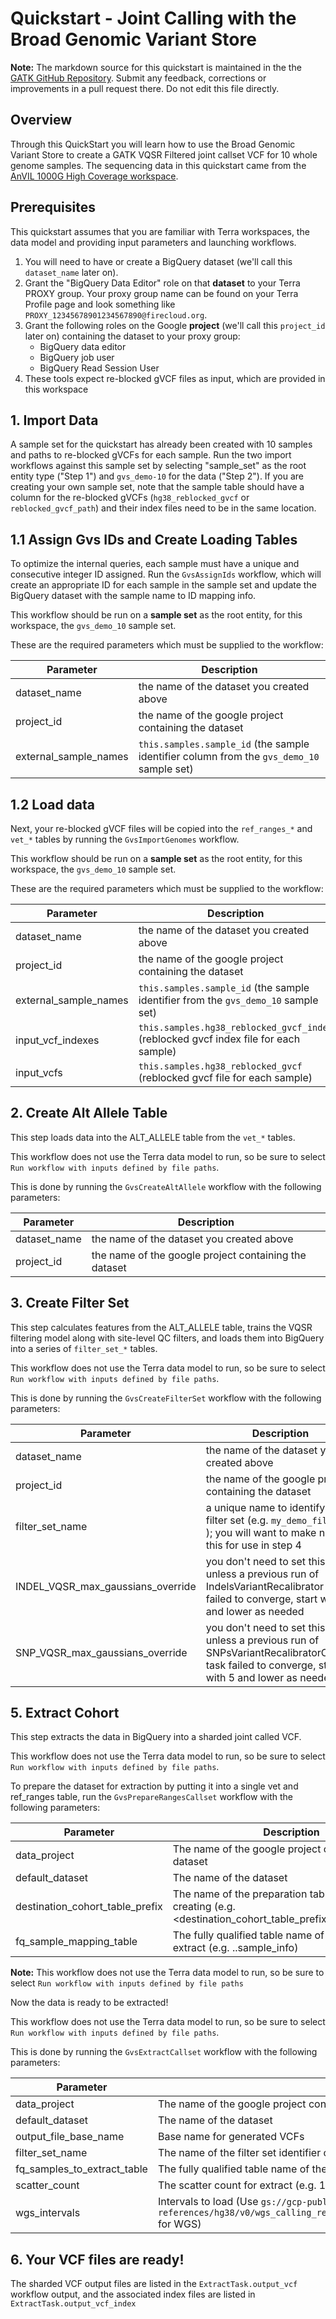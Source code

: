 # Quickstart - Joint Calling with the Broad Genomic Variant Store 

**Note:** The markdown source for this quickstart is maintained in the the  [GATK GitHub Repository](https://github.com/broadinstitute/gatk/blob/ah_var_store/scripts/variantstore/TERRA_QUICKSTART.md). Submit any feedback, corrections or improvements in a pull request there.  Do not edit this file directly.

## Overview
Through this QuickStart you will learn how to use the Broad Genomic Variant Store to create a GATK VQSR Filtered joint callset VCF for 10 whole genome samples. The sequencing data in this quickstart came from the [AnVIL 1000G High Coverage workspace](https://app.terra.bio/#workspaces/anvil-datastorage/1000G-high-coverage-2019).


## Prerequisites
This quickstart assumes that you are familiar with Terra workspaces, the data model and providing input parameters and launching workflows.

1. You will need to have or create a BigQuery dataset (we'll call this `dataset_name` later on).
2. Grant the "BigQuery Data Editor" role on that **dataset** to your Terra PROXY group.  Your proxy group name can be found on your Terra Profile page and look something like `PROXY_12345678901234567890@firecloud.org`.
3. Grant the following roles on the Google **project** (we'll call this `project_id` later on) containing the dataset to your proxy group:
    - BigQuery data editor
    - BigQuery job user
    - BigQuery Read Session User
4. These tools expect re-blocked gVCF files as input, which are provided in this workspace

## 1. Import Data
A sample set for the quickstart has already been created with 10 samples and paths to re-blocked gVCFs for each sample.  Run the two import workflows against this sample set by selecting "sample_set" as the root entity type ("Step 1") and `gvs_demo-10` for the data ("Step 2").  If you are creating your own sample set, note that the sample table should have a column for the re-blocked gVCFs (`hg38_reblocked_gvcf` or `reblocked_gvcf_path`) and their index files need to be in the same location.

## 1.1 Assign Gvs IDs and Create Loading Tables
To optimize the internal queries, each sample must have a unique and consecutive integer ID assigned. Run the `GvsAssignIds` workflow, which will create an appropriate ID for each sample in the sample set and update the BigQuery dataset with the sample name to ID mapping info.

This workflow should be run on a **sample set** as the root entity, for this workspace, the `gvs_demo_10` sample set.

These are the required parameters which must be supplied to the workflow:

| Parameter             | Description |
| --------------------- | ----------- |
| dataset_name          | the name of the dataset you created above       |
| project_id            | the name of the google project containing the dataset |
| external_sample_names | `this.samples.sample_id` (the sample identifier column from the `gvs_demo_10` sample set) |

## 1.2 Load data
Next, your re-blocked gVCF files will be copied into the `ref_ranges_*` and `vet_*` tables by running the `GvsImportGenomes` workflow.

This workflow should be run on a **sample set** as the root entity, for this workspace, the `gvs_demo_10` sample set.

These are the required parameters which must be supplied to the workflow:

| Parameter             | Description |
| --------------------- | ----------- |
| dataset_name          | the name of the dataset you created above       |
| project_id            | the name of the google project containing the dataset |
| external_sample_names | `this.samples.sample_id` (the sample identifier from the `gvs_demo_10` sample set) |
| input_vcf_indexes     | `this.samples.hg38_reblocked_gvcf_index` (reblocked gvcf index file for each sample) |
| input_vcfs            | `this.samples.hg38_reblocked_gvcf` (reblocked gvcf file for each sample) |

## 2. Create Alt Allele Table
This step loads data into the ALT_ALLELE table from the `vet_*` tables.

This workflow does not use the Terra data model to run, so be sure to select `Run workflow with inputs defined by file paths`.

This is done by running the `GvsCreateAltAllele` workflow with the following parameters:

| Parameter         | Description |
| ----------------- | ----------- |
| dataset_name      | the name of the dataset you created above  |
| project_id        | the name of the google project containing the dataset |

## 3. Create Filter Set
This step calculates features from the ALT_ALLELE table, trains the VQSR filtering model along with site-level QC filters, and loads them into BigQuery into a series of `filter_set_*` tables.  

This workflow does not use the Terra data model to run, so be sure to select `Run workflow with inputs defined by file paths`.

This is done by running the `GvsCreateFilterSet` workflow with the following parameters:

| Parameter                         | Description |
| --------------------------------- | ----------- |
| dataset_name                      | the name of the dataset you created above  |
| project_id                        | the name of the google project containing the dataset |
| filter_set_name                   | a unique name to identify this filter set (e.g. `my_demo_filters` ); you will want to make note of this for use in step 4 |
| INDEL_VQSR_max_gaussians_override | you don't need to set this unless a previous run of IndelsVariantRecalibrator task failed to converge, start with 3 and lower as needed |
| SNP_VQSR_max_gaussians_override   | you don't need to set this unless a previous run of SNPsVariantRecalibratorClassic task failed to converge, start with 5 and lower as needed |

## 5. Extract Cohort
This step extracts the data in BigQuery into a sharded joint called VCF.

This workflow does not use the Terra data model to run, so be sure to select `Run workflow with inputs defined by file paths`.

To prepare the dataset for extraction by putting it into a single vet and ref_ranges table, run the `GvsPrepareRangesCallset` workflow with the following parameters:


| Parameter      | Description    |
| ---------------- |---------------------------------------------------|
| data_project | The name of the google project containing the dataset |
| default_dataset  | The name of the dataset  |
| destination_cohort_table_prefix | The name of the preparation table that this step is creating (e.g. <destination_cohort_table_prefix>__REF_RANGES) |
| fq_sample_mapping_table | The fully qualified table name of the samples to extract (e.g. <project>.<dataset>.sample_info)  |

**Note:** This workflow does not use the Terra data model to run, so be sure to select `Run workflow with inputs defined by file paths`

Now the data is ready to be extracted!

This workflow does not use the Terra data model to run, so be sure to select `Run workflow with inputs defined by file paths`.

This is done by running the `GvsExtractCallset` workflow with the following parameters:

| Parameter      | Description               |
| ----------------- |--------------------------|
| data_project | The name of the google project containing the dataset |
| default_dataset      | The name of the dataset  |
| output_file\_base\_name | Base name for generated VCFs  |
| filter\_set_name | The name of the filter set identifier created in step #3  |
| fq_samples_to_extract_table | The fully qualified table name of the samples to extract (e.g. <project>.<dataset>.sample_info) |
| scatter_count | The scatter count for extract (e.g. 100 for quickstart)  |
| wgs_intervals | Intervals to load (Use `gs://gcp-public-data--broad-references/hg38/v0/wgs_calling_regions.hg38.noCentromeres.noTelomeres.interval_list` for WGS) |

## 6. Your VCF files are ready!

The sharded VCF output files are listed in the `ExtractTask.output_vcf` workflow output, and the associated index files are listed in `ExtractTask.output_vcf_index`
